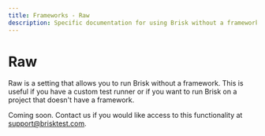 ```yaml
---
title: Frameworks - Raw
description: Specific documentation for using Brisk without a framework
---
```


# Raw

Raw is a setting that allows you to run Brisk without a framework. This is useful if you have a custom test runner or if you want to run Brisk on a project that doesn't have a framework.

Coming soon. Contact us if you would like access to this functionality at <support@brisktest.com>.

